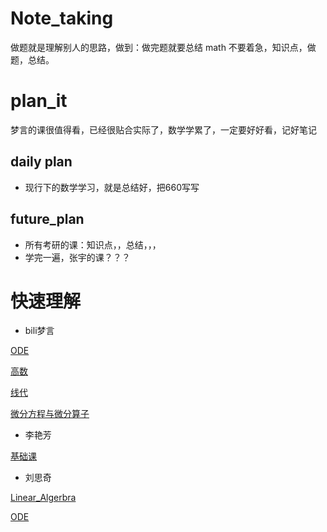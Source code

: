# Note_taking
做题就是理解别人的思路，做到：做完题就要总结
math 不要着急，知识点，做题，总结。

# plan_it
梦言的课很值得看，已经很贴合实际了，数学学累了，一定要好好看，记好笔记
## daily plan
* 现行下的数学学习，就是总结好，把660写写


## future_plan
* 所有考研的课：知识点，，总结，，，
* 学完一遍，张宇的课？？？


# 快速理解
* bili梦言

[ODE](https://www.bilibili.com/video/BV1RD4y1Y72u/?spm_id_from=333.788.top_right_bar_window_history.content.click)

[高数](https://www.bilibili.com/video/BV1YT421i7SB/?p=58&spm_id_from=333.788.top_right_bar_window_history.content.click&vd_source=200de2063d50f5bf2560cfd0c5dd0c61)

[线代](https://www.bilibili.com/video/BV1Yi421Y7nE/?spm_id_from=333.788.top_right_bar_window_history.content.click&vd_source=200de2063d50f5bf2560cfd0c5dd0c61)

[微分方程与微分算子](https://space.bilibili.com/139877596/channel/seriesdetail?sid=3841630)

* 李艳芳

[基础课](https://www.bilibili.com/video/BV1zd4y157Ny)

* 刘思奇

[Linear_Algerbra](https://www.bilibili.com/video/BV1sH4y1S7gm)

[ODE](https://www.bilibili.com/video/BV1mT411M7yj)